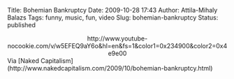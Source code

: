 Title: Bohemian Bankruptcy
Date: 2009-10-28 17:43
Author: Attila-Mihaly Balazs
Tags: funny, music, fun, video
Slug: bohemian-bankruptcy
Status: published

<p>
<center>
http://www.youtube-nocookie.com/v/w5EFEQ9aY6o&hl=en&fs=1&color1=0x234900&color2=0x4e9e00

</center>
Via [Naked
Capitalism](http://www.nakedcapitalism.com/2009/10/bohemian-bankruptcy.html)
